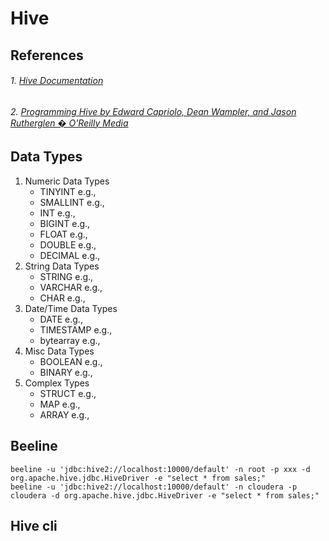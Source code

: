 # Hive

## References

###### 1. [Hive Documentation](https://cwiki.apache.org/confluence/display/Hive/Home)
###### 2. [Programming Hive by Edward Capriolo, Dean Wampler, and Jason Rutherglen � O'Reilly Media](http://shop.oreilly.com/product/0636920023555.do)

## Data Types

1. Numeric Data Types
	* TINYINT			e.g., 
	* SMALLINT			e.g., 
	* INT				e.g., 
	* BIGINT			e.g., 
	* FLOAT				e.g., 
	* DOUBLE			e.g., 
	* DECIMAL			e.g., 
2. String Data Types
	* STRING			e.g., 
	* VARCHAR			e.g., 
	* CHAR				e.g., 
3. Date/Time Data Types
	* DATE				e.g., 
	* TIMESTAMP			e.g., 
	* bytearray			e.g., 
4. Misc Data Types
	* BOOLEAN			e.g., 
	* BINARY			e.g., 
5. Complex Types
	* STRUCT			e.g., 
	* MAP				e.g., 
	* ARRAY				e.g., 
	
## Beeline

	beeline -u 'jdbc:hive2://localhost:10000/default' -n root -p xxx -d org.apache.hive.jdbc.HiveDriver -e "select * from sales;"
	beeline -u 'jdbc:hive2://localhost:10000/default' -n cloudera -p cloudera -d org.apache.hive.jdbc.HiveDriver -e "select * from sales;"
	

## Hive cli


